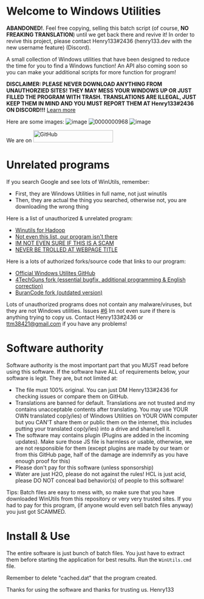 # Welcome to Windows Utilities
**ABANDONED!**. Feel free copying, selling this batch script (of course, **NO FREAKING TRANSLATION**) until we get back there and revive it!
In order to revive this project, please contact Henry133#2436 (henry133.dev with the new username feature) (Discord).

A small collection of Windows utilities that have been designed to reduce the time for you to find a Windows function! An API also coming soon so you can make your additional scripts for more function for program!

**DISCLAIMER: PLEASE NEVER DOWNLOAD ANYTHING FROM UNAUTHORZIED SITES! THEY MAY MESS YOUR WINDOWS UP OR JUST FILLED THE PROGRAM WITH TRASH. TRANSLATIONS ARE ILLEGAL, JUST KEEP THEM IN MIND AND YOU MUST REPORT THEM AT Henry133#2436 ON DISCORD!!!** [Learn more](https://github.com/ColdSnow2/windows-utilities/#software-authority)

Here are some images:
![image](https://user-images.githubusercontent.com/42378704/219983417-4ff19f11-b505-4b07-9c8b-78f573122e65.png)
![0000000968](https://user-images.githubusercontent.com/42378704/219983480-5a2a1cbc-0ae7-40ac-8d82-a24c551e61ef.gif)
![image](https://user-images.githubusercontent.com/42378704/219983563-2682bcfa-e214-43e7-ab26-5dff9f5a48ed.png)

We are on <a href="https://github.com/ColdSnow2/windows-utilities/"><img src="https://i.ibb.co/47M994h/Git-Hub-Mark.png" alt="GitHub" border="0" width="210" height="32"></a>

# Unrelated programs
If you search Google and see lots of WinUtils, remember:
- First, they are Windows Utilities in full name, not just winutils
- Then, they are actual the thing you searched, otherwise not, you are downloading the wrong thing

Here is a list of unauthorized & unrelated program:
- [Winutils for Hadoop](https://github.com/steveloughran/winutils)
- [Not even this list, our program isn't there](https://www.makeuseof.com/best-utilities-for-windows/)
- [IM NOT EVEN SURE IF THIS IS A SCAM](https://www.bleepingcomputer.com/download/windows/utilities/)
- [NEVER BE TROLLED AT WEBPAGE TITLE](https://www.instructables.com/How-to-Use-Windows-Utilities-to-Maintain-Your-PC/)

Here is a lots of authorized forks/source code that links to our program:
- [Official Windows Utilites GitHub](https://github.com/ColdSnow2/windows-utilities/)
- [4TechGuns fork (essential bugfix, additional programming & English correction)](https://github.com/4techguns/windows-utilities/)
- [BuranCode fork (outdated version)](https://github.com/BuranCodes/windows-utilities)

Lots of unauthorized programs does not contain any malware/viruses, but they are not Windows utilities. Issues [#6](https://github.com/ColdSnow2/windows-utilities/issues/6)
Im not even sure if there is anything trying to copy us. Contact Henry133#2436 or ttm38421@gmail.com if you have any problems!
# Software authority
Software authority is the most important part that you MUST read before using this software.
If the software have ALL of requirements below, your software is legit. They are, but not limited at:
- The file must 100% original. You can just DM Henry133#2436 for checking issues or compare them on GitHub.
- Translations are banned for default. Translations are not trusted and my contains unacceptable contents after translating. You may use YOUR OWN translated cop(y/ies) of Windows Utilities on YOUR OWN computer but you CAN'T share them or public them on the internet, this includes putting your translated cop(y/ies) into a drive and share/sell it.
- The software may contains plugin (Plugins are added in the incoming updates). Make sure those JS file is harmless or usable, otherwise, we are not responsible for them (except plugins are made by our team or from this GitHub page, half of the damage are indemnify as you have enough proof for this)
- Please don't pay for this software (unless sponsorship)
- Water are just H2O, please do not against the rules! HCL is just acid, please DO NOT conceal bad behavior(s) of people to this software!

Tips:
Batch files are easy to mess with, so make sure that you have downloaded WinUtils from this repository or very very trusted sites.
If you had to pay for this program, (if anyone would even sell batch files anyway) you just got SCAMMED.

# Install & Use
The entire software is just bunch of batch files. You just have to extract them before starting the application for best results. Run the `WinUtils.cmd` file.

Remember to delete "cached.dat" that the program created.

Thanks for using the software and thanks for trusting us.
Henry133
